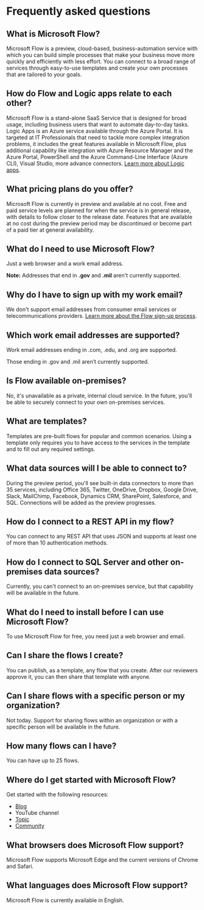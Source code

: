 <properties
	pageTitle="Frequently asked questions | Microsoft Flow"
	description="Answers to several common questions about Microsoft Flow"
	services=""
	suite="powerapps"
	documentationCenter="na"
	authors="stepsic-microsoft-com"
	manager="erikre"
	editor=""
	tags=""/>

<tags
   ms.service="flow"
   ms.devlang="na"
   ms.topic="article"
   ms.tgt_pltfrm="na"
   ms.workload="na"
   ms.date="04/22/2016"
   ms.author="stepsic"/>

# Frequently asked questions ##

## What is Microsoft Flow?
Microsoft Flow is a preview, cloud-based, business-automation service with which you can build simple processes that make your business move more quickly and efficiently with less effort. You can connect to a broad range of services through easy-to-use templates and create your own processes that are tailored to your goals.

## How do Flow and Logic apps relate to each other?
Microsoft Flow is a stand-alone SaaS Service that is designed for broad usage, including business users that want to automate day-to-day tasks. Logic Apps is an Azure service available through the Azure Portal. It is targeted at IT Professionals that need to tackle more complex integration problems, it includes the great features available in Microsoft Flow, plus additional capability like integration with Azure Resource Manager and the Azure Portal, PowerShell and the Azure Command-Line Interface (Azure CLI), Visual Studio, more advance connectors. [Learn more about Logic apps](https://azure.microsoft.com/services/app-service/logic/).

## What pricing plans do you offer?
Microsoft Flow is currently in preview and available at no cost. Free and paid service levels are planned for when the service is in general release, with details to follow closer to the release date. Features that are available at no cost during the preview period may be discontinued or become part of a paid tier at general availability.

## What do I need to use Microsoft Flow?
Just a web browser and a work email address.

**Note:** Addresses that end in **.gov** and **.mil** aren't currently supported.

## Why do I have to sign up with my work email?
We don't support email addresses from consumer email services or telecommunications providers. [Learn more about the Flow sign-up process](https://flow.microsoft.com/documentation/sign-up-sign-in/).

## Which work email addresses are supported?
Work email addresses ending in .com, .edu, and .org are supported.

Those ending in .gov and .mil aren’t currently supported.

## Is Flow available on-premises?
No, it's unavailable as a private, internal cloud service. In the future, you'll be able to securely connect to your own on-premises services.

## What are templates?
Templates are pre-built flows for popular and common scenarios. Using a template only requires you to have access to the services in the template and to fill out any required settings.

## What data sources will I be able to connect to?
During the preview period, you'll see built-in data connectors to more than 35 services, including Office 365, Twitter, OneDrive, Dropbox, Google Drive, Slack, MailChimp, Facebook, Dynamics CRM, SharePoint, Salesforce, and SQL. Connections will be added as the preview progresses.

## How do I connect to a REST API in my flow?
You can connect to any REST API that uses JSON and supports at least one of more than 10 authentication methods.

## How do I connect to SQL Server and other on-premises data sources?
Currently, you can't connect to an on-premises service, but that capability will be available in the future.

## What do I need to install before I can use Microsoft Flow?
To use Microsoft Flow for free, you need just a web browser and email.

## Can I share the flows I create?
You can publish, as a template, any flow that you create. After our reviewers approve it, you can then share that template with anyone.

## Can I share flows with a specific person or my organization?
Not today. Support for sharing flows within an organization or with a specific person will be available in the future.

## How many flows can I have?
You can have up to 25 flows.

## Where do I get started with Microsoft Flow?
Get started with the following resources:
- [Blog](https://flow.microsoft.com)
- YouTube channel
- [Topic](https://flow.microsoft.com/documentation/getting-started/)
- [Community](http://powerusers.microsoft.com)

## What browsers does Microsoft Flow support?
Microsoft Flow supports Microsoft Edge and the current versions of Chrome and Safari.

## What languages does Microsoft Flow support?
Microsoft Flow is currently available in English.
